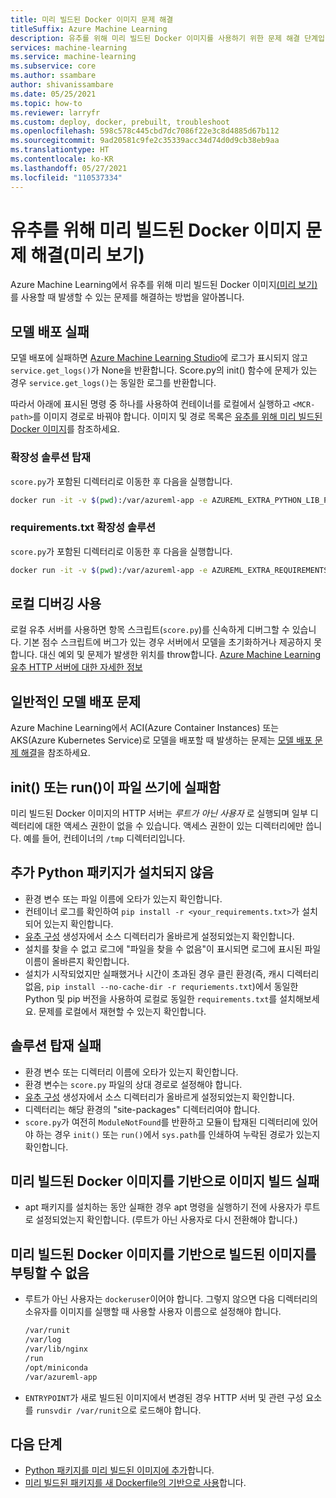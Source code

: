 ```yaml
---
title: 미리 빌드된 Docker 이미지 문제 해결
titleSuffix: Azure Machine Learning
description: 유추를 위해 미리 빌드된 Docker 이미지를 사용하기 위한 문제 해결 단계입니다.
services: machine-learning
ms.service: machine-learning
ms.subservice: core
ms.author: ssambare
author: shivanissambare
ms.date: 05/25/2021
ms.topic: how-to
ms.reviewer: larryfr
ms.custom: deploy, docker, prebuilt, troubleshoot
ms.openlocfilehash: 598c578c445cbd7dc7086f22e3c8d4885d67b112
ms.sourcegitcommit: 9ad20581c9fe2c35339acc34d74d0d9cb38eb9aa
ms.translationtype: HT
ms.contentlocale: ko-KR
ms.lasthandoff: 05/27/2021
ms.locfileid: "110537334"
---
```

# <a name="troubleshooting-prebuilt-docker-images-for-inference-preview"></a>유추를 위해 미리 빌드된 Docker 이미지 문제 해결(미리 보기)

Azure Machine Learning에서 유추를 위해 미리 빌드된 Docker 이미지[(미리 보기)](https://azure.microsoft.com/support/legal/preview-supplemental-terms/)를 사용할 때 발생할 수 있는 문제를 해결하는 방법을 알아봅니다.

## <a name="model-deployment-failed"></a>모델 배포 실패

모델 배포에 실패하면 [Azure Machine Learning Studio](https://ml.azure.com/)에 로그가 표시되지 않고 `service.get_logs()`가 None을 반환합니다.
Score.py의 init() 함수에 문제가 있는 경우 `service.get_logs()`는 동일한 로그를 반환합니다.

따라서 아래에 표시된 명령 중 하나를 사용하여 컨테이너를 로컬에서 실행하고 `<MCR-path>`를 이미지 경로로 바꿔야 합니다. 이미지 및 경로 목록은 [유추를 위해 미리 빌드된 Docker 이미지](concept-prebuilt-docker-images-inference.md)를 참조하세요.

### <a name="mounting-extensibility-solution"></a>확장성 솔루션 탑재

`score.py`가 포함된 디렉터리로 이동한 후 다음을 실행합니다.

```bash
docker run -it -v $(pwd):/var/azureml-app -e AZUREML_EXTRA_PYTHON_LIB_PATH="myenv/lib/python3.7/site-packages" <mcr-path>
```

### <a name="requirementstxt-extensibility-solution"></a>requirements.txt 확장성 솔루션

`score.py`가 포함된 디렉터리로 이동한 후 다음을 실행합니다.

```bash
docker run -it -v $(pwd):/var/azureml-app -e AZUREML_EXTRA_REQUIREMENTS_TXT="requirements.txt" <mcr-path>
```

## <a name="enable-local-debugging"></a>로컬 디버깅 사용

로컬 유추 서버를 사용하면 항목 스크립트(`score.py`)를 신속하게 디버그할 수 있습니다. 기본 점수 스크립트에 버그가 있는 경우 서버에서 모델을 초기화하거나 제공하지 못합니다. 대신 예외 및 문제가 발생한 위치를 throw합니다. [Azure Machine Learning 유추 HTTP 서버에 대한 자세한 정보](how-to-inference-server-http.md)

## <a name="for-common-model-deployment-issues"></a>일반적인 모델 배포 문제

Azure Machine Learning에서 ACI(Azure Container Instances) 또는 AKS(Azure Kubernetes Service)로 모델을 배포할 때 발생하는 문제는 [모델 배포 문제 해결](how-to-troubleshoot-deployment.md)을 참조하세요.

## <a name="init-or-run-failing-to-write-a-file"></a>init() 또는 run()이 파일 쓰기에 실패함

미리 빌드된 Docker 이미지의 HTTP 서버는 *루트가 아닌 사용자* 로 실행되며 일부 디렉터리에 대한 액세스 권한이 없을 수 있습니다. 액세스 권한이 있는 디렉터리에만 씁니다. 예를 들어, 컨테이너의 `/tmp` 디렉터리입니다.

## <a name="extra-python-packages-not-installed"></a>추가 Python 패키지가 설치되지 않음

* 환경 변수 또는 파일 이름에 오타가 있는지 확인합니다.
* 컨테이너 로그를 확인하여 `pip install -r <your_requirements.txt>`가 설치되어 있는지 확인합니다.
* [유추 구성](/python/api/azureml-core/azureml.core.model.inferenceconfig#constructor) 생성자에서 소스 디렉터리가 올바르게 설정되었는지 확인합니다.
* 설치를 찾을 수 없고 로그에 "파일을 찾을 수 없음"이 표시되면 로그에 표시된 파일 이름이 올바른지 확인합니다.
* 설치가 시작되었지만 실패했거나 시간이 초과된 경우 클린 환경(즉, 캐시 디렉터리 없음, `pip install --no-cache-dir -r requriements.txt`)에서 동일한 Python 및 pip 버전을 사용하여 로컬로 동일한 `requirements.txt`를 설치해보세요. 문제를 로컬에서 재현할 수 있는지 확인합니다.

## <a name="mounting-solution-failed"></a>솔루션 탑재 실패

* 환경 변수 또는 디렉터리 이름에 오타가 있는지 확인합니다.
* 환경 변수는 `score.py` 파일의 상대 경로로 설정해야 합니다.
* [유추 구성](/python/api/azureml-core/azureml.core.model.inferenceconfig#constructor) 생성자에서 소스 디렉터리가 올바르게 설정되었는지 확인합니다.
* 디렉터리는 해당 환경의 "site-packages" 디렉터리여야 합니다.
* `score.py`가 여전히 `ModuleNotFound`를 반환하고 모듈이 탑재된 디렉터리에 있어야 하는 경우 `init()` 또는 `run()`에서 `sys.path`를 인쇄하여 누락된 경로가 있는지 확인합니다.

## <a name="building-an-image-based-on-the-prebuilt-docker-image-failed"></a>미리 빌드된 Docker 이미지를 기반으로 이미지 빌드 실패

* apt 패키지를 설치하는 동안 실패한 경우 apt 명령을 실행하기 전에 사용자가 루트로 설정되었는지 확인합니다. (루트가 아닌 사용자로 다시 전환해야 합니다.) 

## <a name="image-built-based-on-the-prebuilt-docker-image-cant-boot-up"></a>미리 빌드된 Docker 이미지를 기반으로 빌드된 이미지를 부팅할 수 없음

* 루트가 아닌 사용자는 `dockeruser`이어야 합니다. 그렇지 않으면 다음 디렉터리의 소유자를 이미지를 실행할 때 사용할 사용자 이름으로 설정해야 합니다.

    ```bash
    /var/runit
    /var/log
    /var/lib/nginx
    /run
    /opt/miniconda
    /var/azureml-app
    ```

* `ENTRYPOINT`가 새로 빌드된 이미지에서 변경된 경우 HTTP 서버 및 관련 구성 요소를 `runsvdir /var/runit`으로 로드해야 합니다.

## <a name="next-steps"></a>다음 단계

* [Python 패키지를 미리 빌드된 이미지에 추가](how-to-prebuilt-docker-images-inference-python-extensibility.md)합니다.
* [미리 빌드된 패키지를 새 Dockerfile의 기반으로 사용](how-to-extend-prebuilt-docker-image-inference.md)합니다.